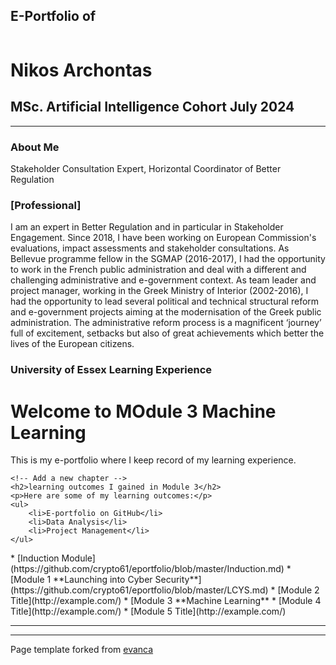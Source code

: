 ## E-Portfolio of   

![]()

# Nikos Archontas      

## MSc. Artificial Intelligence Cohort July 2024

---

### About Me 
Stakeholder Consultation Expert, Horizontal Coordinator of Better Regulation

### [Professional] 
I am an expert in Better Regulation and in particular in Stakeholder Engagement. Since 2018, I have been working on European Commission's evaluations, impact assessments and stakeholder consultations. 
As Bellevue programme fellow in the SGMAP (2016-2017), I had the opportunity to work in the French public administration and deal with a different and challenging administrative and e-government context. 
As team leader and project manager, working in the Greek Ministry of Interior (2002-2016), I had the opportunity to lead several political and technical structural reform and e-government projects aiming at the modernisation of the Greek public administration. 
The administrative reform process is a magnificent ‘journey’ full of excitement, setbacks but also of great achievements which better the lives of the European citizens.



### University of Essex Learning Experience

<!DOCTYPE html>
<html>
<head>
    <title>Module 3 Machine Learning</title>
</head>
<body>
    <h1>Welcome to MOdule 3 Machine Learning</h1>
    <p>This is my e-portfolio where I keep record of my learning experience.</p>

    <!-- Add a new chapter -->
    <h2>learning outcomes I gained in Module 3</h2>
    <p>Here are some of my learning outcomes:</p>
    <ul>
        <li>E-portfolio on GitHub</li>
        <li>Data Analysis</li>
        <li>Project Management</li>
    </ul>
</body>
</html>
*   [Induction Module](https://github.com/crypto61/eportfolio/blob/master/Induction.md)
*   [Module 1 **Launching into Cyber Security**](https://github.com/crypto61/eportfolio/blob/master/LCYS.md)
*   [Module 2 Title](http://example.com/)
*   [Module 3 **Machine Learning** 
*   [Module 4 Title](http://example.com/)
*   [Module 5 Title](http://example.com/)

---

---

Page template forked from [evanca](https://github.com/evanca/quick-portfolio)

